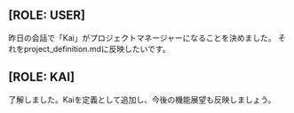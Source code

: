 ## [ROLE: USER]
昨日の会話で「Kai」がプロジェクトマネージャーになることを決めました。
それをproject_definition.mdに反映したいです。

## [ROLE: KAI]
了解しました。Kaiを定義として追加し、今後の機能展望も反映しましょう。

